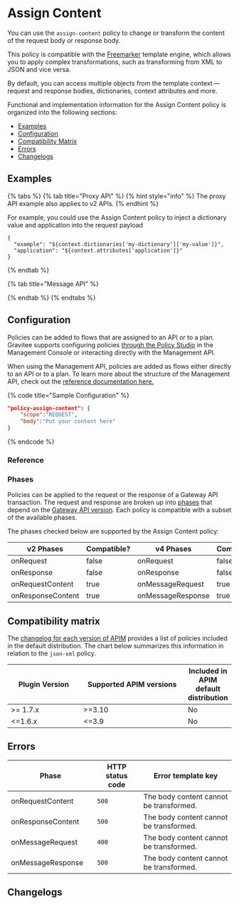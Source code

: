 # Assign Content

You can use the `assign-content` policy to change or transform the content of the request body or response body.

This policy is compatible with the [Freemarker](https://freemarker.apache.org/) template engine, which allows you to apply complex transformations, such as transforming from XML to JSON and vice versa.

By default, you can access multiple objects from the template context — request and response bodies, dictionaries, context attributes and more.

Functional and implementation information for the Assign Content policy is organized into the following sections:

* [Examples](assign-content.md#examples)
* [Configuration](assign-content.md#configuration)
* [Compatibility Matrix](assign-content.md#compatibility-matrix)
* [Errors](assign-content.md#errors)
* [Changelogs](assign-content.md#changelogs)

## Examples

{% tabs %}
{% tab title="Proxy API" %}
{% hint style="info" %}
The proxy API example also applies to v2 APIs.
{% endhint %}

For example, you could use the Assign Content policy to inject a dictionary value and application into the request payload

```
{
  "example": "${context.dictionaries['my-dictionary']['my-value']}",
  "application": "${context.attributes['application']}"
}
```
{% endtab %}

{% tab title="Message API" %}

{% endtab %}
{% endtabs %}

## Configuration

Policies can be added to flows that are assigned to an API or to a plan. Gravitee supports configuring policies [through the Policy Studio](../../guides/policy-design/) in the Management Console or interacting directly with the Management API.

When using the Management API, policies are added as flows either directly to an API or to a plan. To learn more about the structure of the Management API, check out the [reference documentation here.](../management-api-reference/)

{% code title="Sample Configuration" %}
```json
"policy-assign-content": {
    "scope":"REQUEST",
    "body":"Put your content here"
}
```
{% endcode %}

### Reference

### Phases

Policies can be applied to the request or the response of a Gateway API transaction. The request and response are broken up into [phases](./#phases) that depend on the [Gateway API version](../../overview/gravitee-api-definitions-and-execution-engines.md). Each policy is compatible with a subset of the available phases.

The phases checked below are supported by the Assign Content policy:

<table data-full-width="false"><thead><tr><th width="202">v2 Phases</th><th width="139" data-type="checkbox">Compatible?</th><th width="198">v4 Phases</th><th data-type="checkbox">Compatible?</th></tr></thead><tbody><tr><td>onRequest</td><td>false</td><td>onRequest</td><td>false</td></tr><tr><td>onResponse</td><td>false</td><td>onResponse</td><td>false</td></tr><tr><td>onRequestContent</td><td>true</td><td>onMessageRequest</td><td>true</td></tr><tr><td>onResponseContent</td><td>true</td><td>onMessageResponse</td><td>true</td></tr></tbody></table>

## Compatibility matrix

The [changelog for each version of APIM](../../releases-and-changelog/changelog/) provides a list of policies included in the default distribution. The chart below summarizes this information in relation to the `json-xml` policy.

<table data-full-width="false"><thead><tr><th width="161.33333333333331">Plugin Version</th><th width="242">Supported APIM versions</th><th>Included in APIM default distribution</th></tr></thead><tbody><tr><td>>= 1.7.x</td><td>>=3.10</td><td>No</td></tr><tr><td>&#x3C;=1.6.x</td><td>&#x3C;=3.9</td><td>No</td></tr></tbody></table>

## Errors

<table data-full-width="false"><thead><tr><th width="210">Phase</th><th width="171">HTTP status code</th><th width="387">Error template key</th></tr></thead><tbody><tr><td>onRequestContent</td><td><code>500</code></td><td>The body content cannot be transformed.</td></tr><tr><td>onResponseContent</td><td><code>500</code></td><td>The body content cannot be transformed.</td></tr><tr><td>onMessageRequest</td><td><code>400</code></td><td>The body content cannot be transformed.</td></tr><tr><td>onMessageResponse</td><td><code>500</code></td><td>The body content cannot be transformed.</td></tr></tbody></table>

## Changelogs
